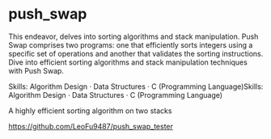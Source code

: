 # push_swap

This endeavor, delves into sorting algorithms and stack manipulation. Push Swap comprises two programs: one that efficiently sorts integers using a specific set of operations and another that validates the sorting instructions. Dive into efficient sorting algorithms and stack manipulation techniques with Push Swap.

Skills: Algorithm Design · Data Structures · C (Programming Language)Skills: Algorithm Design · Data Structures · C (Programming Language)

A highly efficient sorting algorithm on two stacks

https://github.com/LeoFu9487/push_swap_tester
